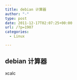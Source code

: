 ```yaml
---
title: debian 计算器
author: "-"
type: post
date: 2011-12-17T02:07:25+00:00
url: /?p=1907
categories:
  - Linux

---
```

## debian 计算器
xcalc